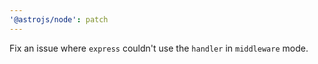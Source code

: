 ```yaml
---
'@astrojs/node': patch
---
```


Fix an issue where `express` couldn't use the `handler` in `middleware` mode.
